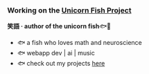 ### Working on the [Unicorn Fish Project](https://shelyuu.com)

**笑語 · author of the unicorn fish**🐟🌈
- 🐟 a fish who loves math and neuroscience
- 🐟 webapp dev | ai | music
- 🐟 check out my projects [here](https://shelyuu.com/)
